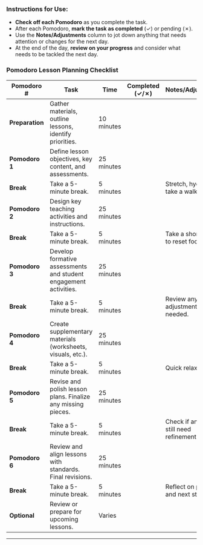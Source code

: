 ### **Instructions for Use:**
- **Check off each Pomodoro** as you complete the task.
- After each Pomodoro, **mark the task as completed** (✓) or pending (✗).
- Use the **Notes/Adjustments** column to jot down anything that needs attention or changes for the next day.
- At the end of the day, **review on your progress** and consider what needs to be tackled the next day.

### **Pomodoro Lesson Planning Checklist**

| **Pomodoro #** | **Task**                                                     | **Time**  | **Completed** (✓/✗) | **Notes/Adjustments**                          |
|----------------|--------------------------------------------------------------|-----------|----------------------|------------------------------------------------|
| **Preparation** | Gather materials, outline lessons, identify priorities.      | 10 minutes |                      |                                                |
| **Pomodoro 1**  | Define lesson objectives, key content, and assessments.      | 25 minutes |                      |                                                |
| **Break**       | Take a 5-minute break.                                       | 5 minutes |                      | Stretch, hydrate, take a walk.                |
| **Pomodoro 2**  | Design key teaching activities and instructions.            | 25 minutes |                      |                                                |
| **Break**       | Take a 5-minute break.                                       | 5 minutes |                      | Take a short break to reset focus.             |
| **Pomodoro 3**  | Develop formative assessments and student engagement activities. | 25 minutes |                      |                                                |
| **Break**       | Take a 5-minute break.                                       | 5 minutes |                      | Review any adjustments needed.                 |
| **Pomodoro 4**  | Create supplementary materials (worksheets, visuals, etc.).  | 25 minutes |                      |                                                |
| **Break**       | Take a 5-minute break.                                       | 5 minutes |                      | Quick relaxation.                             |
| **Pomodoro 5**  | Revise and polish lesson plans. Finalize any missing pieces. | 25 minutes |                      |                                                |
| **Break**       | Take a 5-minute break.                                       | 5 minutes |                      | Check if any areas still need refinement.      |
| **Pomodoro 6**  | Review and align lessons with standards. Final revisions.    | 25 minutes |                      |                                                |
| **Break**       | Take a 5-minute break.                                       | 5 minutes |                      | Reflect on progress and next steps.            |
| **Optional**    | Review or prepare for upcoming lessons.                     | Varies    |                      |                                                |

---

